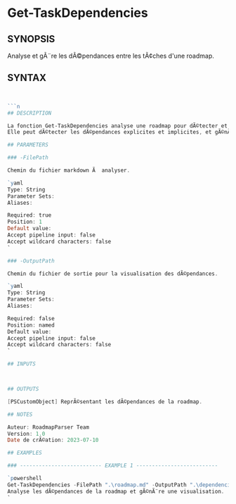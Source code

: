 ﻿# Get-TaskDependencies

## SYNOPSIS

Analyse et gÃ¨re les dÃ©pendances entre les tÃ¢ches d'une roadmap.

## SYNTAX

```powershell


```n
## DESCRIPTION

La fonction Get-TaskDependencies analyse une roadmap pour dÃ©tecter et gÃ©rer les dÃ©pendances entre les tÃ¢ches.
Elle peut dÃ©tecter les dÃ©pendances explicites et implicites, et gÃ©nÃ©rer une visualisation des dÃ©pendances.

## PARAMETERS

### -FilePath

Chemin du fichier markdown Ã  analyser.

`yaml
Type: String
Parameter Sets: 
Aliases: 

Required: true
Position: 1
Default value: 
Accept pipeline input: false
Accept wildcard characters: false
`

### -OutputPath

Chemin du fichier de sortie pour la visualisation des dÃ©pendances.

`yaml
Type: String
Parameter Sets: 
Aliases: 

Required: false
Position: named
Default value: 
Accept pipeline input: false
Accept wildcard characters: false
`

## INPUTS



## OUTPUTS

[PSCustomObject] ReprÃ©sentant les dÃ©pendances de la roadmap.

## NOTES

Auteur: RoadmapParser Team
Version: 1.0
Date de crÃ©ation: 2023-07-10

## EXAMPLES

### -------------------------- EXAMPLE 1 --------------------------

`powershell
Get-TaskDependencies -FilePath ".\roadmap.md" -OutputPath ".\dependencies.md"
Analyse les dÃ©pendances de la roadmap et gÃ©nÃ¨re une visualisation.
`

    

